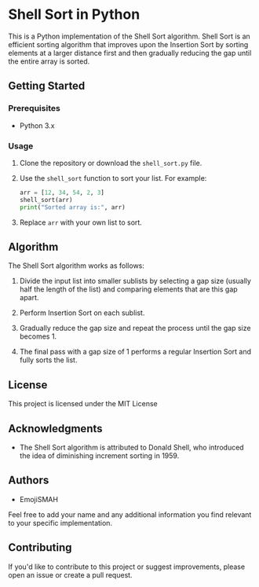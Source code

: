 # Shell Sort in Python

This is a Python implementation of the Shell Sort algorithm. Shell Sort is an efficient sorting algorithm that improves upon the Insertion Sort by sorting elements at a larger distance first and then gradually reducing the gap until the entire array is sorted.

## Getting Started

### Prerequisites

- Python 3.x

### Usage

1. Clone the repository or download the `shell_sort.py` file.

2. Use the `shell_sort` function to sort your list. For example:

    ```python
    arr = [12, 34, 54, 2, 3]
    shell_sort(arr)
    print("Sorted array is:", arr)
    ```

3. Replace `arr` with your own list to sort.

## Algorithm

The Shell Sort algorithm works as follows:

1. Divide the input list into smaller sublists by selecting a gap size (usually half the length of the list) and comparing elements that are this gap apart.

2. Perform Insertion Sort on each sublist.

3. Gradually reduce the gap size and repeat the process until the gap size becomes 1.

4. The final pass with a gap size of 1 performs a regular Insertion Sort and fully sorts the list.

## License

This project is licensed under the MIT License

## Acknowledgments

- The Shell Sort algorithm is attributed to Donald Shell, who introduced the idea of diminishing increment sorting in 1959.

## Authors

- EmojiSMAH

Feel free to add your name and any additional information you find relevant to your specific implementation.

## Contributing

If you'd like to contribute to this project or suggest improvements, please open an issue or create a pull request.

